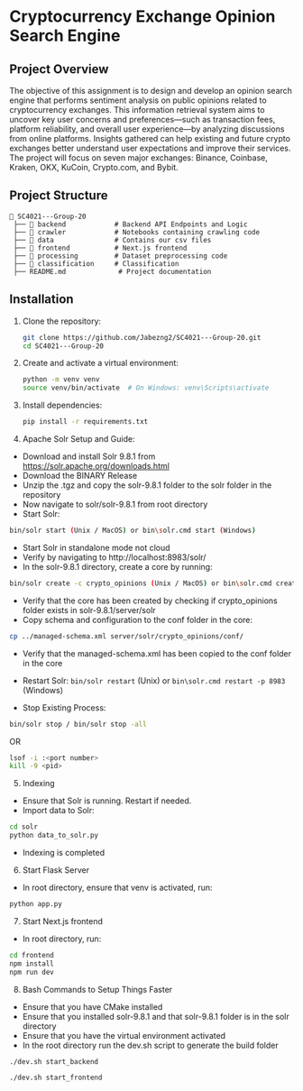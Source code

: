 # Cryptocurrency Exchange Opinion Search Engine

## Project Overview
The objective of this assignment is to design and develop an opinion search engine that performs sentiment analysis on public opinions related to cryptocurrency exchanges. This information retrieval system aims to uncover key user concerns and preferences—such as transaction fees, platform reliability, and overall user experience—by analyzing discussions from online platforms. Insights gathered can help existing and future crypto exchanges better understand user expectations and improve their services. The project will focus on seven major exchanges: Binance, Coinbase, Kraken, OKX, KuCoin, Crypto.com, and Bybit.

## Project Structure
```
📁 SC4021---Group-20
 ├── 📂 backend            # Backend API Endpoints and Logic
 ├── 📂 crawler            # Notebooks containing crawling code
 ├── 📂 data               # Contains our csv files
 ├── 📂 frontend           # Next.js frontend
 ├── 📂 processing         # Dataset preprocessing code
 ├── 📂 classification     # Classification
 ├── README.md             # Project documentation
```

## Installation

1. Clone the repository:
   ```bash
   git clone https://github.com/Jabezng2/SC4021---Group-20.git
   cd SC4021---Group-20
   ```

2. Create and activate a virtual environment:
   ```bash
   python -m venv venv
   source venv/bin/activate  # On Windows: venv\Scripts\activate
   ```

3. Install dependencies:
   ```bash
   pip install -r requirements.txt
   ```

4. Apache Solr Setup and Guide:
- Download and install Solr 9.8.1 from https://solr.apache.org/downloads.html
- Download the BINARY Release
- Unzip the .tgz and copy the solr-9.8.1 folder to the solr folder in the repository
- Now navigate to solr/solr-9.8.1 from root directory
- Start Solr:
```bash
bin/solr start (Unix / MacOS) or bin\solr.cmd start (Windows)
```
- Start Solr in standalone mode not cloud
- Verify by navigating to http://localhost:8983/solr/
- In the solr-9.8.1 directory, create a core by running:
```bash
bin/solr create -c crypto_opinions (Unix / MacOS) or bin\solr.cmd create -c crypto_opinions(Windows)
```
- Verify that the core has been created by checking if crypto_opinions folder exists in solr-9.8.1/server/solr
- Copy schema and configuration to the conf folder in the core:
```bash
cp ../managed-schema.xml server/solr/crypto_opinions/conf/
```
- Verify that the managed-schema.xml has been copied to the conf folder in the core
- Restart Solr: `bin/solr restart` (Unix) or `bin\solr.cmd restart -p 8983` (Windows)

- Stop Existing Process:
 ```bash
 bin/solr stop / bin/solr stop -all
 ```
OR
```bash
lsof -i :<port number>
kill -9 <pid>
```

5. Indexing
- Ensure that Solr is running. Restart if needed.
- Import data to Solr:
```bash
cd solr
python data_to_solr.py
```
- Indexing is completed

6. Start Flask Server
- In root directory, ensure that venv is activated, run:
```bash
python app.py
```

7. Start Next.js frontend
- In root directory, run:
```bash
cd frontend
npm install
npm run dev
```


8. Bash Commands to Setup Things Faster
- Ensure that you have CMake installed
- Ensure that you installed solr-9.8.1 and that solr-9.8.1 folder is in the solr directory
- Ensure that you have the virtual environment activated
- In the root directory run the dev.sh script to generate the build folder
```bash
./dev.sh start_backend
```
```bash
./dev.sh start_frontend
```
